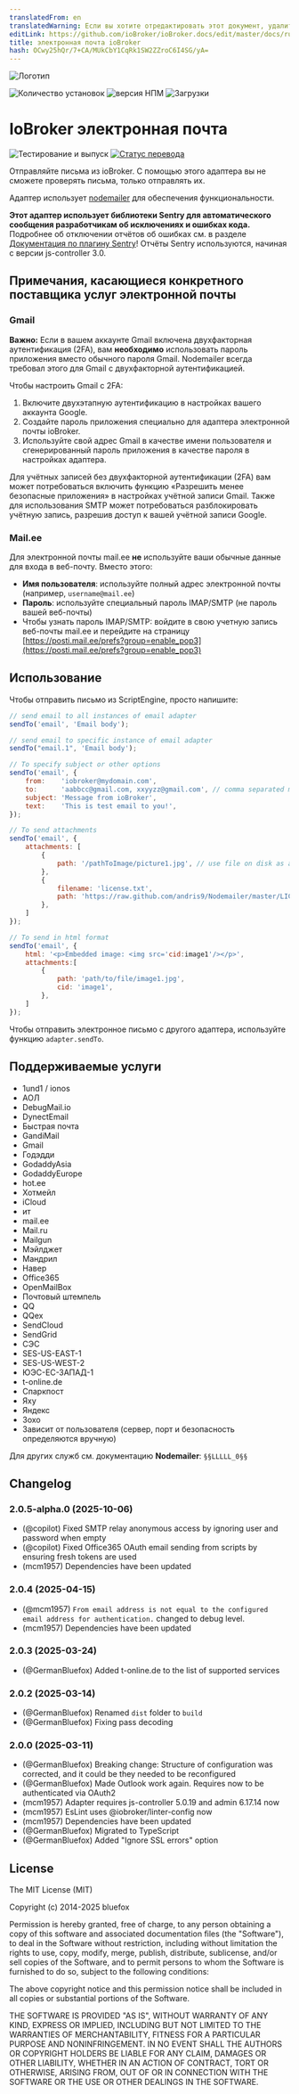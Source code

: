 ```yaml
---
translatedFrom: en
translatedWarning: Если вы хотите отредактировать этот документ, удалите поле «translationFrom», в противном случае этот документ будет снова автоматически переведен
editLink: https://github.com/ioBroker/ioBroker.docs/edit/master/docs/ru/adapterref/iobroker.email/README.md
title: электронная почта ioBroker
hash: OCwy25hQr/7+CA/MUkCbY1CqRk1SW2ZZroC6I4SG/yA=
---
```

![Логотип](../../../en/adapterref/iobroker.email/admin/email.png)

![Количество установок](http://iobroker.live/badges/email-stable.svg)
![версия НПМ](http://img.shields.io/npm/v/iobroker.email.svg)
![Загрузки](https://img.shields.io/npm/dm/iobroker.email.svg)

# IoBroker электронная почта
![Тестирование и выпуск](https://github.com/ioBroker/ioBroker.email/workflows/Test%20and%20Release/badge.svg) [![Статус перевода](https://weblate.iobroker.net/widgets/adapters/-/email/svg-badge.svg)](https://weblate.iobroker.net/engage/adapters/?utm_source=widget)

Отправляйте письма из ioBroker. С помощью этого адаптера вы не сможете проверять письма, только отправлять их.

Адаптер использует [nodemailer](https://github.com/nodemailer/nodemailer) для обеспечения функциональности.

**Этот адаптер использует библиотеки Sentry для автоматического сообщения разработчикам об исключениях и ошибках кода.** Подробнее об отключении отчётов об ошибках см. в разделе [Документация по плагину Sentry](https://github.com/ioBroker/plugin-sentry#plugin-sentry)! Отчёты Sentry используются, начиная с версии js-controller 3.0.

## Примечания, касающиеся конкретного поставщика услуг электронной почты
### Gmail
**Важно:** Если в вашем аккаунте Gmail включена двухфакторная аутентификация (2FA), вам **необходимо** использовать пароль приложения вместо обычного пароля Gmail. Nodemailer всегда требовал этого для Gmail с двухфакторной аутентификацией.

Чтобы настроить Gmail с 2FA:

1. Включите двухэтапную аутентификацию в настройках вашего аккаунта Google.
2. Создайте пароль приложения специально для адаптера электронной почты ioBroker.
3. Используйте свой адрес Gmail в качестве имени пользователя и сгенерированный пароль приложения в качестве пароля в настройках адаптера.

Для учётных записей без двухфакторной аутентификации (2FA) вам может потребоваться включить функцию «Разрешить менее безопасные приложения» в настройках учётной записи Gmail. Также для использования SMTP может потребоваться разблокировать учётную запись, разрешив доступ к вашей учётной записи Google.

### Mail.ee
Для электронной почты mail.ee **не** используйте ваши обычные данные для входа в веб-почту. Вместо этого:

- **Имя пользователя**: используйте полный адрес электронной почты (например, `username@mail.ee`)
- **Пароль**: используйте специальный пароль IMAP/SMTP (не пароль вашей веб-почты)
- Чтобы узнать пароль IMAP/SMTP: войдите в свою учетную запись веб-почты mail.ee и перейдите на страницу [https://posti.mail.ee/prefs?group=enable_pop3](https://posti.mail.ee/prefs?group=enable_pop3)

## Использование
Чтобы отправить письмо из ScriptEngine, просто напишите:

```js
// send email to all instances of email adapter
sendTo('email', 'Email body');

// send email to specific instance of email adapter
sendTo("email.1", 'Email body');

// To specify subject or other options
sendTo('email', {
    from:    'iobroker@mydomain.com',
    to:      'aabbcc@gmail.com, xxyyzz@gmail.com', // comma separated multiple recipients.
    subject: 'Message from ioBroker',
    text:    'This is test email to you!',
});

// To send attachments
sendTo('email', {
    attachments: [
        {
            path: '/pathToImage/picture1.jpg', // use file on disk as attachment
        },
        {
            filename: 'license.txt',
            path: 'https://raw.github.com/andris9/Nodemailer/master/LICENSE', // use URL as an attachment
        },
    ]
});

// To send in html format
sendTo('email', {
    html: '<p>Embedded image: <img src='cid:image1'/></p>',
    attachments:[
        {
            path: 'path/to/file/image1.jpg',
            cid: 'image1',
        },
    ]
});
```

Чтобы отправить электронное письмо с другого адаптера, используйте функцию `adapter.sendTo`.

## Поддерживаемые услуги
- 1und1 / ionos
- АОЛ
- DebugMail.io
- DynectEmail
- Быстрая почта
- GandiMail
- Gmail
- Годэдди
- GodaddyAsia
- GodaddyEurope
- hot.ee
- Хотмейл
- iCloud
- ит
- mail.ee
- Mail.ru
- Mailgun
- Мэйлджет
- Мандрил
- Навер
- Office365
- OpenMailBox
- Почтовый штемпель
- QQ
- QQex
- SendCloud
- SendGrid
- СЭС
- SES-US-EAST-1
- SES-US-WEST-2
- ЮЭС-ЕС-ЗАПАД-1
- t-online.de
- Спаркпост
- Яху
- Яндекс
- Зохо
- Зависит от пользователя (сервер, порт и безопасность определяются вручную)

Для других служб см. документацию **Nodemailer**: `§§LLLLL_0§§`

## Changelog
<!--
  Placeholder for the next version (at the beginning of the line):
  ### **WORK IN PROGRESS**
-->
### 2.0.5-alpha.0 (2025-10-06)
* (@copilot) Fixed SMTP relay anonymous access by ignoring user and password when empty
* (@copilot) Fixed Office365 OAuth email sending from scripts by ensuring fresh tokens are used
* (mcm1957) Dependencies have been updated

### 2.0.4 (2025-04-15)
* (@mcm1957) `From email address is not equal to the configured email address for authentication.` changed to debug level.
* (mcm1957) Dependencies have been updated

### 2.0.3 (2025-03-24)
* (@GermanBluefox) Added t-online.de to the list of supported services

### 2.0.2 (2025-03-14)
* (@GermanBluefox) Renamed `dist` folder to `build`
* (@GermanBluefox) Fixing pass decoding

### 2.0.0 (2025-03-11)
* (@GermanBluefox) Breaking change: Structure of configuration was corrected, and it could be they needed to be reconfigured
* (@GermanBluefox) Made Outlook work again. Requires now to be authenticated via OAuth2
* (mcm1957) Adapter requires js-controller 5.0.19 and admin 6.17.14 now
* (mcm1957) EsLint uses @iobroker/linter-config now
* (mcm1957) Dependencies have been updated
* (@GermanBluefox) Migrated to TypeScript
* (@GermanBluefox) Added "Ignore SSL errors" option

## License

The MIT License (MIT)

Copyright (c) 2014-2025 bluefox

Permission is hereby granted, free of charge, to any person obtaining a copy
of this software and associated documentation files (the "Software"), to deal
in the Software without restriction, including without limitation the rights
to use, copy, modify, merge, publish, distribute, sublicense, and/or sell
copies of the Software, and to permit persons to whom the Software is
furnished to do so, subject to the following conditions:

The above copyright notice and this permission notice shall be included in
all copies or substantial portions of the Software.

THE SOFTWARE IS PROVIDED "AS IS", WITHOUT WARRANTY OF ANY KIND, EXPRESS OR
IMPLIED, INCLUDING BUT NOT LIMITED TO THE WARRANTIES OF MERCHANTABILITY,
FITNESS FOR A PARTICULAR PURPOSE AND NONINFRINGEMENT. IN NO EVENT SHALL THE
AUTHORS OR COPYRIGHT HOLDERS BE LIABLE FOR ANY CLAIM, DAMAGES OR OTHER
LIABILITY, WHETHER IN AN ACTION OF CONTRACT, TORT OR OTHERWISE, ARISING FROM,
OUT OF OR IN CONNECTION WITH THE SOFTWARE OR THE USE OR OTHER DEALINGS IN
THE SOFTWARE.